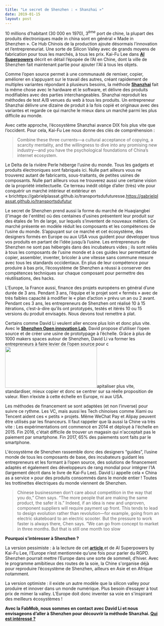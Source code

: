 ```yaml
---
title: "Le secret de Shenzhen : « Shanzhai »"
date: 2019-01-15
layout: post
---
```


10 millions d’habitant (30 000 en 1970), 3<sup>ème</sup> port de chine, la plupart des produits électroniques made in china sont en général « Made in Shenzhen ». Ce Hub Chinois de la production ajoute désormais l’innovation et l’entrepreneuriat. Une sorte de Silicon Valley avec de grands moyens de fabrication pour tous les marchés, à tous les prix. Kai-Fu Lee dans <a href="https://aisuperpowers.com/" target="_blank" rel="noopener"><strong>AI Superpowers</strong></a> décrit en détail l’épopée de l’AI en Chine, dont la ville de Shenzhen fait maintenant partie pour ajouter l'AI à tous les objets.



Comme l’open source permet à une communauté de remixer, copier, améliorer en s’appuyant sur le travail des autres, créant rapidement de multiples variantes répondant à plusieurs besoins, la méthode <strong><a href="https://www.technologyreview.com/s/612571/inside-shenzhens-race-to-outdo-silicon-valley/">Shanzhai</a></strong> fait la même chose avec le hardware et le software, et délivre des produits modifiables avec des parties interchangeables. Shanzhai reproduit les méthodes de test A/B venues du web à tous les produits. Un entrepreneur Shanzhai délivre une dizaine de produit à la fois copié et originaux avec des variantes et regarde ce qui marche le mieux dans un marché parmi les plus difficile au monde.



Avec cette approche, l’écosystème Shanzhai avance DIX fois plus vite que l’occident. Pour cela, Kai-Fu Lee nous donne des clés de compréhension :<!--more-->

<blockquote>Combine these three currents—a cultural acceptance of copying, a scarcity mentality, and the willingness to dive into any promising new industry—and you have the psychological foundations of China’s internet ecosystem.</blockquote>

Le Delta de la rivière Perle héberge l’usine du monde. Tous les gadgets et produits électroniques sont fabriqués ici. Nulle part ailleurs vous ne trouverez autant de fabricants, sous-traitants, de petites usines de composants. Nulle part ailleurs vous ne trouverez aussi une certaine vision de la propriété intellectuelle. Ce terreau inédit oblige d’aller (très) vite pour conquérir un marché intérieur et extérieur en « brichttps://gabrielplassat.github.io/transportsdufuturesse.https://gabrielplassat.github.io/transportsdufutur



Le secret de Shenzhen prend aussi la forme du marché de Huaqiangbei (l'image de l'entête) où des centaines d’usines présentent leur produit sur des étales de 1m de large, sur lequels s’inventent de nouveaux métiers. Ce marché présente en modèle réduit les composants et les compétences de l’usine du monde. S’appuyant sur ce marché et cet écosystème, des designers formés en Europe ou aux USA vous guident pour développer tous vos produits en partant de l’idée jusqu’à l’usine. Les entrepreneurs de Shenzhen ne sont pas hébergés dans des incubateurs vides ; ils sont reliés à tous les composants de l’usine monde et à ces guides leur permettant de copier, assembler, inventer, bricoler à une vitesse sans commune mesure avec tous les standards occidentaux. En plus de leur compétence pour produire à bas prix, l’écosystème de Shenzhen a réussi à conserver des compétences techniques sur chaque composant pour permettre des réutilisations, des hacks.



L’Europe, la France aussi, finance des projets européens en général d’une durée de 3 ans. Pendant 3 ans, l’équipe et le projet sont « fermés » avec de très faibles capacité à modifier le « plan d’action » prévu un an ou 2 avant. Pendant ces 3 ans, les entrepreneurs de Shenzhen ont réalisé 10 à 15 itérations, c’est-à-dire qu’ils ont prototypés, testés et itérés 10 ou 15 versions du produit envisagés. Nous devons tout remettre à plat.



Certains comme David Li veulent aller encore plus loin et donc plus vite. Avec le <a href="https://www.szoil.org/" target="_blank" rel="noopener"><strong>Shenzhen Open innovation Lab</strong></a>, David propose d’utiliser l’open source et de créer une usine de prototypage à l’échelle. Grâce à plus de 1000 makers spaces autour de Shenzhen, David Li va former les entrepreneurs à faire levier de l’open source pour c<a href="https://transportsdufutur.ademe.fr/wp-content/uploads/sites/6/2019/01/davidli.png"><img class="size-medium wp-image-5381 alignright" src="https://transportsdufutur.ademe.fr/wp-content/uploads/sites/6/2019/01/davidli-300x135.png" alt="" width="300" height="135" /></a>apitaliser plus vite, standardiser, mieux copier et donc se centrer sur sa réelle proposition de valeur. Rien n’existe à cette échelle en Europe, ni aux USA.



Les méthodes de financement se sont adaptées (et non l’inverse) pour suivre ce rythme. Les VC, mais aussi les Tech chinoises comme Xiami ou Tencent aident ces « petits » projets. Même WeChat Pay et Alipay peuvent être utilisés par les financeurs. Il faut rappeler que là aussi la Chine va très vite : Les expérimentations ont commencé en 2014 et déployé à l'échelle en 2015. Fin 2016, c'était difficile de trouver un magasin qui n'acceptait pas le paiement par smartphone. Fin 2017, 65% des paiements sont faits par le smartphone.



L'écosystème de Shenzhen rassemble donc des designers “guides”, l’usine monde de tous les composants de base, des incubateurs guidant les entrepreneurs et les formant à l’open source, des solutions de financement adaptés et également des développeurs de rang mondial pour intégrer l’IA (largement décrit dans le livre de Kai-Fu Lee). David Li appelle cela « China as a service » pour des produits consommés dans le monde entier ! Toutes les trottinettes électriques du monde viennent de Shenzhen.

<blockquote>Chinese businessmen don’t care about competition in the way that you do,” Chen says. “The more people that are making the same product, the safer it is.” Indeed, if an idea is new and unproven, component suppliers will require payment up front. This tends to lead to design evolution rather than revolution—for example, going from an electric skateboard to an electric scooter. But the pressure to work faster is always there, Chen says. “We can go from concept to market in three months. But that is still one month too slow</blockquote>

<strong>Pourquoi s’intéresser à Shenzhen ?</strong>



La version pessimiste : à la lecture de cet <a href="https://www.technologyreview.com/s/612571/inside-shenzhens-race-to-outdo-silicon-valley/" target="_blank" rel="noopener"><strong>article</strong> </a>et de AI Superpowers by Kai-Fu Lee, l’Europe n’est mentionnée qu’une fois pour parler du RGPD. Shenzhen pourrait mettre l’Europe dans une sorte de sommeil, d’hiver. Avec le programme amibitieux des routes de la soie, la Chine s'organise déjà pour reproduire l’écosystème de Shenzhen, ailleurs en Asie et en Afrique notamment.



La version optimiste : il existe un autre modèle que la silicon valley pour produire et innover dans un monde numérique. Plus besoin d’essayer à tout prix de mimer la valley. L’Europe doit donc inventer sa voie en s'inspirant des meilleurs écosystèmes !



<strong>Avec la FabMob, nous sommes en contact avec David Li et nous envisageons d’aller à Shenzhen pour découvrir la méthode Shanzhai. <a href="mailto:transportsdufutur@gmail.com" target="_blank" rel="noopener">Qui est intéressé ?</a></strong>



<strong> </strong>